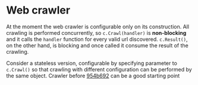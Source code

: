 # Web crawler

At the moment the web crawler is configurable only on its construction. All crawling is performed concurrently, so `c.Crawl(handler)` is **non-blocking** and it calls the `handler` function for every valid url discovered. `c.Result()`, on the other hand, is blocking and once called it consume the result of the crawling.

Consider a stateless version, configurable by specifying parameter to `c.Crawl()` so that crawling with different configuration can be performed by the same object. Crawler before [954b692](https://github.com/fedemengo/crawlit/commit/954b692e173b169b7c54547e7dc2d661ad09a1b5) can be a good starting point

